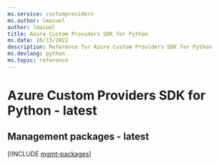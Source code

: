 ```yaml
---
ms.service: customproviders
ms.author: lmazuel
author: lmazuel
title: Azure Custom Providers SDK for Python
ms.data: 10/13/2022
description: Reference for Azure Custom Providers SDK for Python
ms.devlang: python
ms.topic: reference
---
```

# Azure Custom Providers SDK for Python - latest

## Management packages - latest
[!INCLUDE [mgmt-packages](custom-providers-mgmt-index.md)]